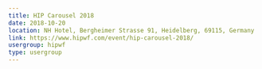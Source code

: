 ```yaml
---
title: HIP Carousel 2018
date: 2018-10-20
location: NH Hotel, Bergheimer Strasse 91, Heidelberg, 69115, Germany
link: https://www.hipwf.com/event/hip-carousel-2018/
usergroup: hipwf
type: usergroup
---
```


